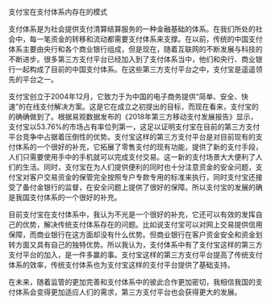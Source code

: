 支付宝在支付体系内存在的模式

支付体系是为社会提供支付清算结算服务的一种金融基础的体系。在我们所处的社会中，每一笔资金的转移和流动都需要支付体系来支撑。在以前，传统的中国支付体系主要由央行和各个商业银行组成，但是现在，随着互联网的不断发展与科技的不断进步。很多第三方支付平台已经加入到了支付体系当中，他们和央行、商业银行一起构成了目前的中国支付体系。在这些第三方支付平台之中，支付宝是遥遥领先的平台之一。

支付宝创立于2004年12月，它致力于为中国的电子商务提供“简单、安全、快速”的在线支付解决方案。这是它在成立之初提出的目标，而现在看来，支付宝的的确确做到了。根据易观数据发布的《2018年第三方移动支付发展报告》显示，支付宝以53.76%的市场占有率位列第一，这足以证明支付宝在目前的第三方支付平台竞争中占据着压倒性的优势。支付宝这样的第三方支付平台是对目前现有的支付体系的一个很好的补充，它拓展了零售支付的现有功能，提供了新的支付手段，人们只需要使用手中的手机就可以完成支付交易。这一新的支付场景大大便利了人们的生活。同时，支付宝在为人们提供便利的同时也十分注意资金的安全问题，支付宝对客户交易资金的保管完全按照专户专款专用的标准来执行，同时支付宝还接受了备付金银行的监督，在安全问题上提供了很好的保障。所以支付宝的发展的确是我国支付体系的一个很好的补充。

目前支付宝在支付体系中，我认为不光是一个很好的补充，它还可以有效的发挥自己的优势，解决传统支付体系存在的问题。比如说支付宝可以对网上交易提供信用保障，而商业银行在这方面却没有什么优势。但商业银行在客户资金安全和资金划转方面又具有自己的独特优势。所以我认为，支付体系中有了支付宝这样的第三方支付平台的加入，是一件多赢的事。支付宝这样的第三方支付平台提高了传统支付体系的效率，传统支付体系也为支付宝这样的支付平台提供了基础支持。

在未来，随着监管的更加完善和支付体系中的彼此合作更加密切，我相信我国的支付体系会变得更加适应人们的需求，第三方支付平台也会获得更大的发展。